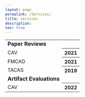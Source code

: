```yaml
---
layout: page
permalink: /Services/
title: services
description: 
nav: true
---
```



<div class="table-responsive">
  <table class="table table-sm table-borderless">
   <tr>
   <td><b style="font-size: 1.1rem">Paper Reviews</b></td>
   </tr>
   <tr>
   <td>CAV</td>
   <th scope="row">2021</th>
   </tr>
   <tr>
   <td>FMCAD</td>
   <th scope="row">2021</th>
   </tr>
   <tr>
   <td>TACAS</td>
   <th scope="row">2019</th>
   </tr>
   
   <tr>
   <td><b style="font-size: 1.1rem">Artifact Evaluations</b></td>
   </tr>
   <tr>
   <td>CAV</td>
   <th scope="row">2022</th>
   </tr>
  </table>
</div>
